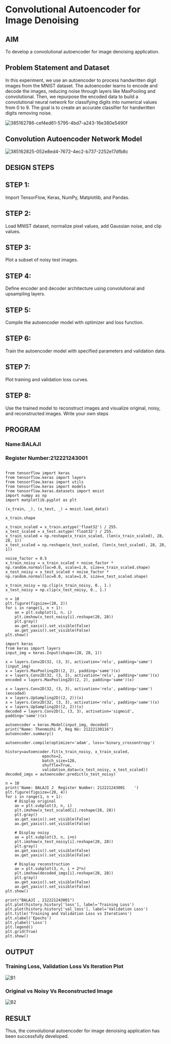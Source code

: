 # Convolutional Autoencoder for Image Denoising

## AIM

To develop a convolutional autoencoder for image denoising application.

## Problem Statement and Dataset


In this experiment, we use an autoencoder to process handwritten digit images from the MNIST dataset. The autoencoder learns to encode and decode the images, reducing noise through layers like MaxPooling and convolutional. Then, we repurpose the encoded data to build a convolutional neural network for classifying digits into numerical values from 0 to 9. The goal is to create an accurate classifier for handwritten digits removing noise.


![385162786-cef4ed61-5795-4bd7-a243-16e380e5490f](https://github.com/user-attachments/assets/69945279-7cbb-41d6-8b51-4ada6d07c8e0)


## Convolution Autoencoder Network Model

![385162825-052e8ed4-7672-4ec2-b737-2252e17dfb8c](https://github.com/user-attachments/assets/8b7db4e9-22a6-4c1d-84d0-64978cc05ee0)


## DESIGN STEPS

## STEP 1:
Import TensorFlow, Keras, NumPy, Matplotlib, and Pandas.

## STEP 2:
Load MNIST dataset, normalize pixel values, add Gaussian noise, and clip values.

## STEP 3:
Plot a subset of noisy test images.

## STEP 4:
Define encoder and decoder architecture using convolutional and upsampling layers.

## STEP 5:
Compile the autoencoder model with optimizer and loss function.

## STEP 6:
Train the autoencoder model with specified parameters and validation data.

## STEP 7:
Plot training and validation loss curves.

## STEP 8:
Use the trained model to reconstruct images and visualize original, noisy, and reconstructed images.
Write your own steps

## PROGRAM
### Name:BALAJI
### Register Number:212221243001


```

from tensorflow import keras
from tensorflow.keras import layers
from tensorflow.keras import utils
from tensorflow.keras import models
from tensorflow.keras.datasets import mnist
import numpy as np
import matplotlib.pyplot as plt

(x_train, _), (x_test, _) = mnist.load_data()

x_train.shape

x_train_scaled = x_train.astype('float32') / 255.
x_test_scaled = x_test.astype('float32') / 255.
x_train_scaled = np.reshape(x_train_scaled, (len(x_train_scaled), 28, 28, 1))
x_test_scaled = np.reshape(x_test_scaled, (len(x_test_scaled), 28, 28, 1))

noise_factor = 0.5
x_train_noisy = x_train_scaled + noise_factor * np.random.normal(loc=0.0, scale=1.0, size=x_train_scaled.shape) 
x_test_noisy = x_test_scaled + noise_factor * np.random.normal(loc=0.0, scale=1.0, size=x_test_scaled.shape) 

x_train_noisy = np.clip(x_train_noisy, 0., 1.)
x_test_noisy = np.clip(x_test_noisy, 0., 1.)

n = 10
plt.figure(figsize=(20, 2))
for i in range(1, n + 1):
    ax = plt.subplot(1, n, i)
    plt.imshow(x_test_noisy[i].reshape(28, 28))
    plt.gray()
    ax.get_xaxis().set_visible(False)
    ax.get_yaxis().set_visible(False)
plt.show()

import keras
from keras import layers
input_img = keras.Input(shape=(28, 28, 1))

x = layers.Conv2D(32, (3, 3), activation='relu', padding='same')(input_img)
x = layers.MaxPooling2D((2, 2), padding='same')(x)
x = layers.Conv2D(32, (3, 3), activation='relu', padding='same')(x)
encoded = layers.MaxPooling2D((2, 2), padding='same')(x)

x = layers.Conv2D(32, (3, 3), activation='relu', padding='same')(encoded)
x = layers.UpSampling2D((2, 2))(x)
x = layers.Conv2D(32, (3, 3), activation='relu', padding='same')(x)
x = layers.UpSampling2D((2, 2))(x)
decoded = layers.Conv2D(1, (3, 3), activation='sigmoid', padding='same')(x)

autoencoder = keras.Model(input_img, decoded)
print("Name: Thenmozhi P, Reg No: 21222130116")
autoencoder.summary()

autoencoder.compile(optimizer='adam', loss='binary_crossentropy')

history=autoencoder.fit(x_train_noisy, x_train_scaled,
                epochs=2,
                batch_size=128,
                shuffle=True,
                validation_data=(x_test_noisy, x_test_scaled))
decoded_imgs = autoencoder.predict(x_test_noisy)

n = 10
print('Name: BALAJI J  Register Number: 212221243001    ')
plt.figure(figsize=(20, 4))
for i in range(1, n + 1):
    # Display original
    ax = plt.subplot(3, n, i)
    plt.imshow(x_test_scaled[i].reshape(28, 28))
    plt.gray()
    ax.get_xaxis().set_visible(False)
    ax.get_yaxis().set_visible(False)

    # Display noisy
    ax = plt.subplot(3, n, i+n)
    plt.imshow(x_test_noisy[i].reshape(28, 28))
    plt.gray()
    ax.get_xaxis().set_visible(False)
    ax.get_yaxis().set_visible(False)    

    # Display reconstruction
    ax = plt.subplot(3, n, i + 2*n)
    plt.imshow(decoded_imgs[i].reshape(28, 28))
    plt.gray()
    ax.get_xaxis().set_visible(False)
    ax.get_yaxis().set_visible(False)
plt.show()

print("BALAJI , 212221243001")
plt.plot(history.history['loss'], label='Training Loss')
plt.plot(history.history['val_loss'], label='Validation Loss')
plt.title('Training and Validation Loss vs Iterations')
plt.xlabel('Epochs')
plt.ylabel('Loss')
plt.legend()
plt.grid(True)
plt.show()
```

## OUTPUT

### Training Loss, Validation Loss Vs Iteration Plot
![B1](https://github.com/user-attachments/assets/58230eb1-ec70-405d-86cc-46db58c8048c)



### Original vs Noisy Vs Reconstructed Image

![B2](https://github.com/user-attachments/assets/cc10e137-e4ca-4809-ad84-59fc55365f5e)



## RESULT

Thus, the convolutional autoencoder for image denoising application has been successfully developed.
